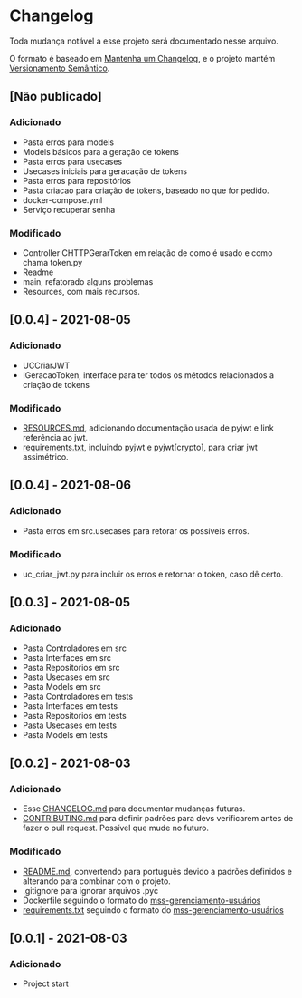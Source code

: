 # Changelog

Toda mudança notável a esse projeto será documentado nesse arquivo.

O formato é baseado em [Mantenha um Changelog](https://keepachangelog.com/pt-BR/1.0.0/),
e o projeto mantém [Versionamento Semântico](https://semver.org/lang/pt-BR/).

## [Não publicado]
### Adicionado
- Pasta erros para models
- Models básicos para a geração de tokens
- Pasta erros para usecases
- Usecases iniciais para geracação de tokens
- Pasta erros para repositórios
- Pasta criacao para criação de tokens, baseado no que for pedido.
- docker-compose.yml
- Serviço recuperar senha

### Modificado
- Controller CHTTPGerarToken em relação de como é usado e como chama token.py
- Readme
- main, refatorado alguns problemas
- Resources, com mais recursos.

## [0.0.4] - 2021-08-05
### Adicionado 
- UCCriarJWT
- IGeracaoToken, interface para ter todos os métodos relacionados a criação de tokens

### Modificado
- [RESOURCES.md](./RESOURCES.md), adicionando documentação usada de pyjwt e link referência ao jwt.
- [requirements.txt](./requirements.txt), incluindo pyjwt e pyjwt[crypto], para criar jwt assimétrico.


## [0.0.4] - 2021-08-06
### Adicionado
- Pasta erros em src.usecases para retorar os possíveis erros.

### Modificado
- uc_criar_jwt.py para incluir os erros e retornar o token, caso dê certo.

## [0.0.3] - 2021-08-05
### Adicionado
- Pasta Controladores em src
- Pasta Interfaces em src
- Pasta Repositorios em src
- Pasta Usecases em src
- Pasta Models em src
- Pasta Controladores em tests
- Pasta Interfaces em tests
- Pasta Repositorios em tests
- Pasta Usecases em tests
- Pasta Models em tests


## [0.0.2] - 2021-08-03
### Adicionado
- Esse [CHANGELOG.md](./CHANGELOG.md) para documentar mudanças futuras.
- [CONTRIBUTING.md](./CONTRIBUTING.md) para definir padrões para devs verificarem antes de fazer o pull request. Possível que mude no futuro.

### Modificado
- [README.md](./README.md), convertendo para português devido a padrões definidos e alterando para combinar com o projeto.
- .gitignore para ignorar arquivos .pyc
- Dockerfile seguindo o formato do [mss-gerenciamento-usuários](https://github.com/Maua-Dev/mss-gerenciamento-usuarios/blob/main/Dockerfile)
- [requirements.txt](./requirements.txt) seguindo o formato do [mss-gerenciamento-usuários](https://github.com/Maua-Dev/mss-gerenciamento-usuarios/blob/main/requirements.txt)

## [0.0.1] - 2021-08-03
### Adicionado
- Project start